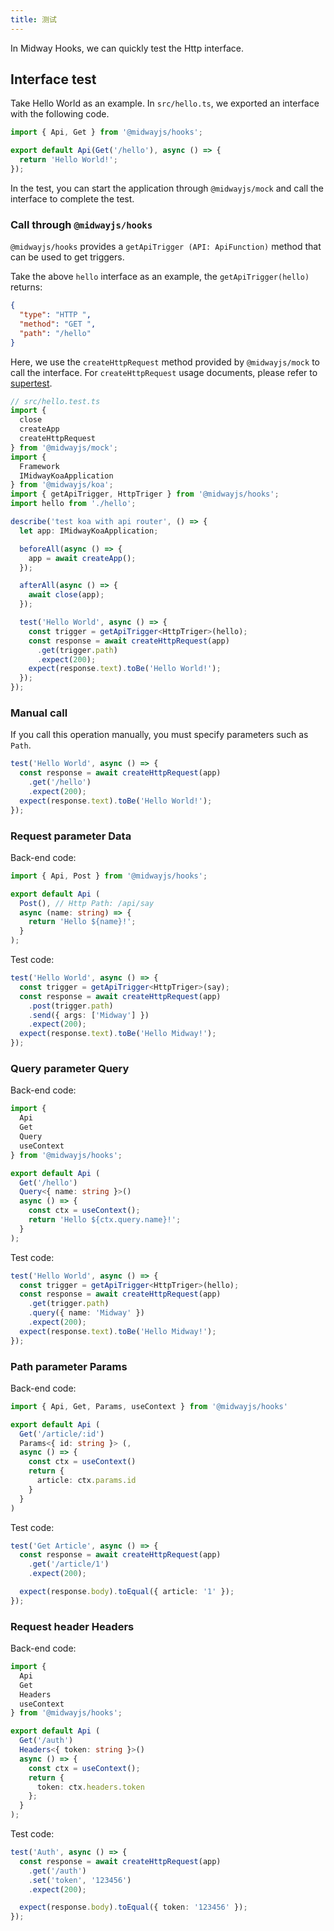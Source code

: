 ```yaml
---
title: 测试
---
```


In Midway Hooks, we can quickly test the Http interface.

## Interface test

Take Hello World as an example. In `src/hello.ts`, we exported an interface with the following code.

```ts
import { Api, Get } from '@midwayjs/hooks';

export default Api(Get('/hello'), async () => {
  return 'Hello World!';
});
```

In the test, you can start the application through `@midwayjs/mock` and call the interface to complete the test.

### Call through `@midwayjs/hooks`

`@midwayjs/hooks` provides a `getApiTrigger (API: ApiFunction)` method that can be used to get triggers.

Take the above `hello` interface as an example, the `getApiTrigger(hello)` returns:

```json
{
  "type": "HTTP ",
  "method": "GET ",
  "path": "/hello"
}
```

Here, we use the `createHttpRequest` method provided by `@midwayjs/mock` to call the interface. For `createHttpRequest` usage documents, please refer to [supertest](https://github.com/visionmedia/supertest).

```ts
// src/hello.test.ts
import {
  close
  createApp
  createHttpRequest
} from '@midwayjs/mock';
import {
  Framework
  IMidwayKoaApplication
} from '@midwayjs/koa';
import { getApiTrigger, HttpTriger } from '@midwayjs/hooks';
import hello from './hello';

describe('test koa with api router', () => {
  let app: IMidwayKoaApplication;

  beforeAll(async () => {
    app = await createApp();
  });

  afterAll(async () => {
    await close(app);
  });

  test('Hello World', async () => {
    const trigger = getApiTrigger<HttpTriger>(hello);
    const response = await createHttpRequest(app)
      .get(trigger.path)
      .expect(200);
    expect(response.text).toBe('Hello World!');
  });
});
```

### Manual call

If you call this operation manually, you must specify parameters such as `Path`.

```ts
test('Hello World', async () => {
  const response = await createHttpRequest(app)
    .get('/hello')
    .expect(200);
  expect(response.text).toBe('Hello World!');
});
```

### Request parameter Data

Back-end code:

```ts
import { Api, Post } from '@midwayjs/hooks';

export default Api (
  Post(), // Http Path: /api/say
  async (name: string) => {
    return 'Hello ${name}!';
  }
);
```

Test code:

```ts
test('Hello World', async () => {
  const trigger = getApiTrigger<HttpTriger>(say);
  const response = await createHttpRequest(app)
    .post(trigger.path)
    .send({ args: ['Midway'] })
    .expect(200);
  expect(response.text).toBe('Hello Midway!');
});
```

### Query parameter Query

Back-end code:

```ts
import {
  Api
  Get
  Query
  useContext
} from '@midwayjs/hooks';

export default Api (
  Get('/hello')
  Query<{ name: string }>()
  async () => {
    const ctx = useContext();
    return 'Hello ${ctx.query.name}!';
  }
);
```

Test code:

```ts
test('Hello World', async () => {
  const trigger = getApiTrigger<HttpTriger>(hello);
  const response = await createHttpRequest(app)
    .get(trigger.path)
    .query({ name: 'Midway' })
    .expect(200);
  expect(response.text).toBe('Hello Midway!');
});
```

### Path parameter Params

Back-end code:

```ts
import { Api, Get, Params, useContext } from '@midwayjs/hooks'

export default Api (
  Get('/article/:id')
  Params<{ id: string }> (,
  async () => {
    const ctx = useContext()
    return {
      article: ctx.params.id
    }
  }
)
```

Test code:

```ts
test('Get Article', async () => {
  const response = await createHttpRequest(app)
    .get('/article/1')
    .expect(200);

  expect(response.body).toEqual({ article: '1' });
});
```

### Request header Headers

Back-end code:

```ts
import {
  Api
  Get
  Headers
  useContext
} from '@midwayjs/hooks';

export default Api (
  Get('/auth')
  Headers<{ token: string }>()
  async () => {
    const ctx = useContext();
    return {
      token: ctx.headers.token
    };
  }
);
```

Test code:

```ts
test('Auth', async () => {
  const response = await createHttpRequest(app)
    .get('/auth')
    .set('token', '123456')
    .expect(200);

  expect(response.body).toEqual({ token: '123456' });
});
```
